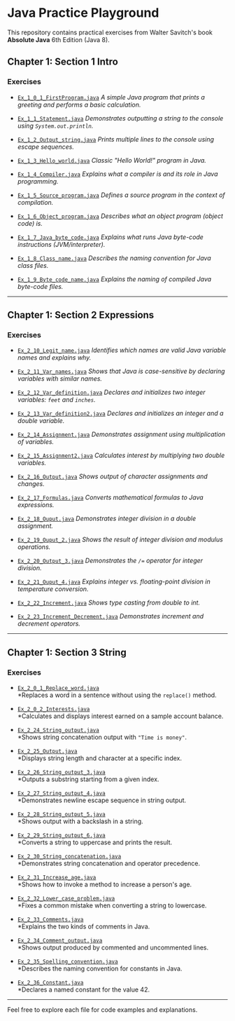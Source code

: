 # Java Practice Playground

This repository contains practical exercises from Walter Savitch's book **Absolute Java** 6th Edition (Java 8).

## Chapter 1: Section 1 Intro

### Exercises

- [`Ex_1_0_1_FirstProgram.java`](src/chapter1/Section1_Intro/Ex_1_0_1_FirstProgram.java)
  *A simple Java program that prints a greeting and performs a basic calculation.*

- [`Ex_1_1_Statement.java`](src/chapter1/Section1_Intro/Ex_1_1_Statement.java)
  *Demonstrates outputting a string to the console using `System.out.println`.*

- [`Ex_1_2_Output_string.java`](src/chapter1/Section1_Intro/Ex_1_2_Output_string.java)
  *Prints multiple lines to the console using escape sequences.*

- [`Ex_1_3_Hello_world.java`](src/chapter1/Section1_Intro/Ex_1_3_Hello_world.java)
  *Classic "Hello World!" program in Java.*

- [`Ex_1_4_Compiler.java`](src/chapter1/Section1_Intro/Ex_1_4_Compiler.java)
  *Explains what a compiler is and its role in Java programming.*

- [`Ex_1_5_Source_program.java`](src/chapter1/Section1_Intro/Ex_1_5_Source_program.java)
  *Defines a source program in the context of compilation.*

- [`Ex_1_6_Object_program.java`](src/chapter1/Section1_Intro/Ex_1_6_Object_program.java)
  *Describes what an object program (object code) is.*

- [`Ex_1_7_Java_byte_code.java`](src/chapter1/Section1_Intro/Ex_1_7_Java_byte_code.java)
  *Explains what runs Java byte-code instructions (JVM/interpreter).*

- [`Ex_1_8_Class_name.java`](src/chapter1/Section1_Intro/Ex_1_8_Class_name.java)
  *Describes the naming convention for Java class files.*

- [`Ex_1_9_Byte_code_name.java`](src/chapter1/Section1_Intro/Ex_1_9_Byte_code_name.java)
  *Explains the naming of compiled Java byte-code files.*

---

## Chapter 1: Section 2 Expressions

### Exercises

- [`Ex_2_10_Legit_name.java`](src/chapter1/Section2_Expressions/Ex_2_10_Legit_name.java)
  *Identifies which names are valid Java variable names and explains why.*

- [`Ex_2_11_Var_names.java`](src/chapter1/Section2_Expressions/Ex_2_11_Var_names.java)
  *Shows that Java is case-sensitive by declaring variables with similar names.*

- [`Ex_2_12_Var_definition.java`](src/chapter1/Section2_Expressions/Ex_2_12_Var_definition.java)
  *Declares and initializes two integer variables: `feet` and `inches`.*

- [`Ex_2_13_Var_definition2.java`](src/chapter1/Section2_Expressions/Ex_2_13_Var_definition2.java)
  *Declares and initializes an integer and a double variable.*

- [`Ex_2_14_Assignment.java`](src/chapter1/Section2_Expressions/Ex_2_14_Assignment.java)
  *Demonstrates assignment using multiplication of variables.*

- [`Ex_2_15_Assignment2.java`](src/chapter1/Section2_Expressions/Ex_2_15_Assignment2.java)
  *Calculates interest by multiplying two double variables.*

- [`Ex_2_16_Output.java`](src/chapter1/Section2_Expressions/Ex_2_16_Output.java)
  *Shows output of character assignments and changes.*

- [`Ex_2_17_Formulas.java`](src/chapter1/Section2_Expressions/Ex_2_17_Formulas.java)
  *Converts mathematical formulas to Java expressions.*

- [`Ex_2_18_Ouput.java`](src/chapter1/Section2_Expressions/Ex_2_18_Ouput.java)
  *Demonstrates integer division in a double assignment.*

- [`Ex_2_19_Ouput_2.java`](src/chapter1/Section2_Expressions/Ex_2_19_Ouput_2.java)
  *Shows the result of integer division and modulus operations.*

- [`Ex_2_20_Output_3.java`](src/chapter1/Section2_Expressions/Ex_2_20_Output_3.java)
  *Demonstrates the `/=` operator for integer division.*

- [`Ex_2_21_Ouput_4.java`](src/chapter1/Section2_Expressions/Ex_2_21_Ouput_4.java)
  *Explains integer vs. floating-point division in temperature conversion.*

- [`Ex_2_22_Increment.java`](src/chapter1/Section2_Expressions/Ex_2_22_Increment.java)
  *Shows type casting from double to int.*

- [`Ex_2_23_Increment_Decrement.java`](src/chapter1/Section2_Expressions/Ex_2_23_Increment_Decrement.java)
  *Demonstrates increment and decrement operators.*

---

## Chapter 1: Section 3 String

### Exercises

- [`Ex_2_0_1_Replace_word.java`](src/chapter1/Section3_String/Ex_2_0_1_Replace_word.java)  
  \*Replaces a word in a sentence without using the `replace()` method.

- [`Ex_2_0_2_Interests.java`](src/chapter1/Section3_String/Ex_2_0_2_Interests.java)  
  \*Calculates and displays interest earned on a sample account balance.

- [`Ex_2_24_String_output.java`](src/chapter1/Section3_String/Ex_2_24_String_output.java)  
  \*Shows string concatenation output with `"Time is money"`.

- [`Ex_2_25_Output.java`](src/chapter1/Section3_String/Ex_2_25_Output.java)  
  \*Displays string length and character at a specific index.

- [`Ex_2_26_String_output_3.java`](src/chapter1/Section3_String/Ex_2_26_String_output_3.java)  
  \*Outputs a substring starting from a given index.

- [`Ex_2_27_String_output_4.java`](src/chapter1/Section3_String/Ex_2_27_String_output_4.java)  
  \*Demonstrates newline escape sequence in string output.

- [`Ex_2_28_String_output_5.java`](src/chapter1/Section3_String/Ex_2_28_String_output_5.java)  
  \*Shows output with a backslash in a string.

- [`Ex_2_29_String_output_6.java`](src/chapter1/Section3_String/Ex_2_29_String_output_6.java)  
  \*Converts a string to uppercase and prints the result.

- [`Ex_2_30_String_concatenation.java`](src/chapter1/Section3_String/Ex_2_30_String_concatenation.java)  
  \*Demonstrates string concatenation and operator precedence.

- [`Ex_2_31_Increase_age.java`](src/chapter1/Section3_String/Ex_2_31_Increase_age.java)  
  \*Shows how to invoke a method to increase a person's age.

- [`Ex_2_32_Lower_case_problem.java`](src/chapter1/Section3_String/Ex_2_32_Lower_case_problem.java)  
  \*Fixes a common mistake when converting a string to lowercase.

- [`Ex_2_33_Comments.java`](src/chapter1/Section3_String/Ex_2_33_Comments.java)  
  \*Explains the two kinds of comments in Java.

- [`Ex_2_34_Comment_output.java`](src/chapter1/Section3_String/Ex_2_34_Comment_output.java)  
  \*Shows output produced by commented and uncommented lines.

- [`Ex_2_35_Spelling_convention.java`](src/chapter1/Section3_String/Ex_2_35_Spelling_convention.java)  
  \*Describes the naming convention for constants in Java.

- [`Ex_2_36_Constant.java`](src/chapter1/Section3_String/Ex_2_36_Constant.java)  
  \*Declares a named constant for the value 42.

---

Feel free to explore each file for code examples and explanations.
